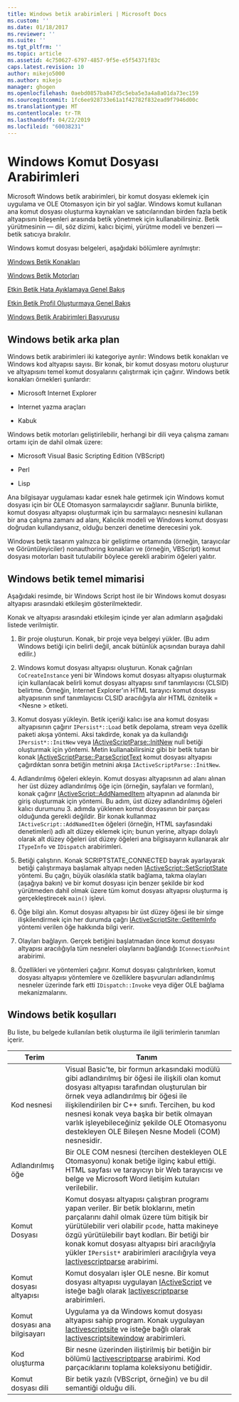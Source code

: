 ```yaml
---
title: Windows betik arabirimleri | Microsoft Docs
ms.custom: ''
ms.date: 01/18/2017
ms.reviewer: ''
ms.suite: ''
ms.tgt_pltfrm: ''
ms.topic: article
ms.assetid: 4c750627-6797-4857-9f5e-e5f54371f83c
caps.latest.revision: 10
author: mikejo5000
ms.author: mikejo
manager: ghogen
ms.openlocfilehash: 0aebd0857ba847d5c5eba5e3a4a8a01da73ec159
ms.sourcegitcommit: 1fc6ee928733e61a1f42782f832ead9f7946d00c
ms.translationtype: MT
ms.contentlocale: tr-TR
ms.lasthandoff: 04/22/2019
ms.locfileid: "60038231"
---
```

# <a name="windows-script-interfaces"></a>Windows Komut Dosyası Arabirimleri

Microsoft Windows betik arabirimleri, bir komut dosyası eklemek için uygulama ve OLE Otomasyon için bir yol sağlar. Windows komut kullanan ana komut dosyası oluşturma kaynakları ve satıcılarından birden fazla betik altyapısını bileşenleri arasında betik yönetmek için kullanabilirsiniz. Betik yürütmesinin — dil, söz dizimi, kalıcı biçimi, yürütme modeli ve benzeri — betik satıcıya bırakılır.

Windows komut dosyası belgeleri, aşağıdaki bölümlere ayrılmıştır:

[Windows Betik Konakları](../winscript/windows-script-hosts.md)

[Windows Betik Motorları](../winscript/windows-script-engines.md)

[Etkin Betik Hata Ayıklamaya Genel Bakış](../winscript/active-script-debugging-overview.md)

[Etkin Betik Profil Oluşturmaya Genel Bakış](../winscript/active-script-profiling-overview.md)

[Windows Betik Arabirimleri Başvurusu](../winscript/reference/windows-script-interfaces-reference.md)

## <a name="windows-script-background"></a>Windows betik arka plan

Windows betik arabirimleri iki kategoriye ayrılır: Windows betik konakları ve Windows kod altyapısı sayısı. Bir konak, bir komut dosyası motoru oluşturur ve altyapısını temel komut dosyalarını çalıştırmak için çağırır. Windows betik konakları örnekleri şunlardır:

- Microsoft Internet Explorer

- Internet yazma araçları

- Kabuk

Windows betik motorları geliştirilebilir, herhangi bir dili veya çalışma zamanı ortamı için de dahil olmak üzere:

- Microsoft Visual Basic Scripting Edition (VBScript)

- Perl

- Lisp

Ana bilgisayar uygulaması kadar esnek hale getirmek için Windows komut dosyası için bir OLE Otomasyon sarmalayıcıdır sağlanır. Bununla birlikte, komut dosyası altyapısı oluşturmak için bu sarmalayıcı nesnesini kullanan bir ana çalışma zamanı ad alanı, Kalıcılık modeli ve Windows komut dosyası doğrudan kullandıysanız, olduğu benzeri denetime derecesini yok.

Windows betik tasarım yalnızca bir geliştirme ortamında (örneğin, tarayıcılar ve Görüntüleyiciler) nonauthoring konakları ve (örneğin, VBScript) komut dosyası motorları basit tutulabilir böylece gerekli arabirim öğeleri yalıtır.

## <a name="windows-script-basic-architecture"></a>Windows betik temel mimarisi

Aşağıdaki resimde, bir Windows Script host ile bir Windows komut dosyası altyapısı arasındaki etkileşim gösterilmektedir.

Konak ve altyapısı arasındaki etkileşim içinde yer alan adımların aşağıdaki listede verilmiştir.

1. Bir proje oluşturun. Konak, bir proje veya belgeyi yükler. (Bu adım Windows betiği için belirli değil, ancak bütünlük açısından buraya dahil edilir.)

2. Windows komut dosyası altyapısı oluşturun. Konak çağrıları `CoCreateInstance` yeni bir Windows komut dosyası altyapısı oluşturmak için kullanılacak belirli komut dosyası altyapısı sınıf tanımlayıcısı (CLSID) belirtme. Örneğin, Internet Explorer'ın HTML tarayıcı komut dosyası altyapısının sınıf tanımlayıcısı CLSID aracılığıyla alır HTML öznitelik = \<Nesne > etiketi.

3. Komut dosyası yükleyin. Betik içeriği kalıcı ise ana komut dosyası altyapısının çağırır `IPersist*::Load` betik depolama, stream veya özellik paketi akışa yöntemi. Aksi takdirde, konak ya da kullandığı `IPersist*::InitNew` veya [IActiveScriptParse::InitNew](../winscript/reference/iactivescriptparse-initnew.md) null betiği oluşturmak için yöntemi. Metin kullanabilirsiniz gibi bir betik tutan bir konak [IActiveScriptParse::ParseScriptText](../winscript/reference/iactivescriptparse-parsescripttext.md) komut dosyası altyapısı çağırdıktan sonra betiğin metnini akışa `IActiveScriptParse::InitNew`.

4. Adlandırılmış öğeleri ekleyin. Komut dosyası altyapısının ad alanı alınan her üst düzey adlandırılmış öğe için (örneğin, sayfaları ve formları), konak çağırır [IActiveScript::AddNamedItem](../winscript/reference/iactivescript-addnameditem.md) altyapının ad alanında bir giriş oluşturmak için yöntemi. Bu adım, üst düzey adlandırılmış öğeleri kalıcı durumunu 3. adımda yüklenen komut dosyasının bir parçası olduğunda gerekli değildir. Bir konak kullanmaz `IActiveScript::AddNamedItem` öğeleri (örneğin, HTML sayfasındaki denetimleri) adlı alt düzey eklemek için; bunun yerine, altyapı dolaylı olarak alt düzey öğeleri üst düzey öğeleri ana bilgisayarın kullanarak alır `ITypeInfo` ve `IDispatch` arabirimleri.

5. Betiği çalıştırın. Konak SCRIPTSTATE_CONNECTED bayrak ayarlayarak betiği çalıştırmaya başlamak altyapı neden [IActiveScript::SetScriptState](../winscript/reference/iactivescript-setscriptstate.md) yöntemi. Bu çağrı, büyük olasılıkla statik bağlama, takma olayları (aşağıya bakın) ve bir komut dosyası için benzer şekilde bir kod yürütmeden dahil olmak üzere tüm komut dosyası altyapısı oluşturma iş gerçekleştirecek `main()` işlevi.

6. Öğe bilgi alın. Komut dosyası altyapısı bir üst düzey öğesi ile bir simge ilişkilendirmek için her durumda çağrı [IActiveScriptSite::GetItemInfo](../winscript/reference/iactivescriptsite-getiteminfo.md) yöntemi verilen öğe hakkında bilgi verir.

7. Olayları bağlayın. Gerçek betiğini başlatmadan önce komut dosyası altyapısı aracılığıyla tüm nesneleri olaylarını bağlandığı `IConnectionPoint` arabirimi.

8. Özellikleri ve yöntemleri çağırır. Komut dosyası çalıştırılırken, komut dosyası altyapısı yöntemlere ve özelliklere başvuruları adlandırılmış nesneler üzerinde fark etti `IDispatch::Invoke` veya diğer OLE bağlama mekanizmalarını.

## <a name="windows-script-terms"></a>Windows betik koşulları

Bu liste, bu belgede kullanılan betik oluşturma ile ilgili terimlerin tanımları içerir.

|Terim|Tanım|
|----------|----------------|
|Kod nesnesi|Visual Basic'te, bir formun arkasındaki modülü gibi adlandırılmış bir öğesi ile ilişkili olan komut dosyası altyapısı tarafından oluşturulan bir örnek veya adlandırılmış bir öğesi ile ilişkilendirilen bir C++ sınıfı. Tercihen, bu kod nesnesi konak veya başka bir betik olmayan varlık işleyebileceğiniz şekilde OLE Otomasyonu destekleyen OLE Bileşen Nesne Modeli (COM) nesnesidir.|
|Adlandırılmış öğe|Bir OLE COM nesnesi (tercihen destekleyen OLE Otomasyonu) konak betiğe ilginç kabul ettiği. HTML sayfası ve tarayıcıyı bir Web tarayıcısı ve belge ve Microsoft Word iletişim kutuları verilebilir.|
|Komut Dosyası|Komut dosyası altyapısı çalıştıran programı yapan veriler. Bir betik bloklarını, metin parçalarını dahil olmak üzere tüm bitişik bir yürütülebilir veri olabilir `pcode`, hatta makineye özgü yürütülebilir bayt kodları. Bir betiği bir konak komut dosyası altyapısı biri aracılığıyla yükler `IPersist*` arabirimleri aracılığıyla veya [Iactivescriptparse](../winscript/reference/iactivescriptparse.md) arabirimi.|
|Komut dosyası altyapısı|Komut dosyaları işler OLE nesne. Bir komut dosyası altyapısı uygulayan [IActiveScript](../winscript/reference/iactivescript.md) ve isteğe bağlı olarak [Iactivescriptparse](../winscript/reference/iactivescriptparse.md) arabirimleri.|
|Komut dosyası ana bilgisayarı|Uygulama ya da Windows komut dosyası altyapısı sahip program. Konak uygulayan [Iactivescriptsite](../winscript/reference/iactivescriptsite.md) ve isteğe bağlı olarak [Iactivescriptsitewindow](../winscript/reference/iactivescriptsitewindow.md) arabirimleri.|
|Kod oluşturma|Bir nesne üzerinden iliştirilmiş bir betiğin bir bölümü [Iactivescriptparse](../winscript/reference/iactivescriptparse.md) arabirimi. Kod parçacıklarını toplama koleksiyonu betiğidir.|
|Komut dosyası dili|Bir betik yazılı (VBScript, örneğin) ve bu dil semantiği olduğu dili.|
